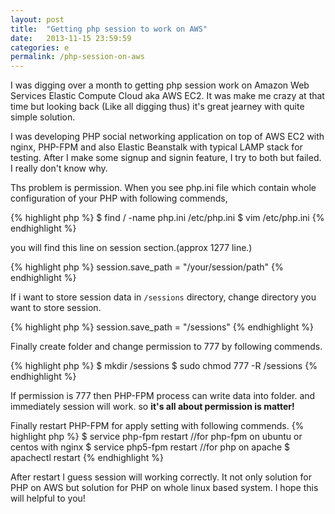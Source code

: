 ```yaml
---
layout: post
title:  "Getting php session to work on AWS"
date:   2013-11-15 23:59:59
categories: e
permalink: /php-session-on-aws
---
```

I was digging over a month to getting php session work on Amazon Web Services Elastic Compute Cloud aka AWS EC2. 
It was make me crazy at that time but looking back (Like all digging thus) it's great jearney with quite simple solution.

I was developing PHP social networking application on top of AWS EC2 with nginx, PHP-FPM and also Elastic Beanstalk with typical
LAMP stack for testing. After I make some signup and signin feature, I try to both but failed. I really don't know why.

Ths problem is permission. When you see php.ini file which contain whole configuration of your PHP with following commends,

{% highlight php %}
$ find / -name php.ini
/etc/php.ini
$ vim /etc/php.ini
{% endhighlight %}

you will find this line on session section.(approx 1277 line.)

{% highlight php %}
session.save_path = "/your/session/path"
{% endhighlight %}

If i want to store session data in ``/sessions`` directory, change directory you want to store session.

{% highlight php %}
session.save_path = "/sessions"
{% endhighlight %}

Finally create folder and change permission to 777 by following commends.

{% highlight php %}
$ mkdir /sessions
$ sudo chmod 777 -R /sessions
{% endhighlight %}

If permission is 777 then PHP-FPM process can write data into folder. and immediately session will work.
so **it's all about permission is matter!**

Finally restart PHP-FPM for apply setting with following commends.
{% highlight php %}
$ service php-fpm restart
//for php-fpm on ubuntu or centos with nginx
$ service php5-fpm restart
//for php on apache
$ apachectl restart
{% endhighlight %}

After restart I guess session will working correctly. It not only solution for PHP on AWS but solution for PHP on whole linux based system.
I hope this will helpful to you!
